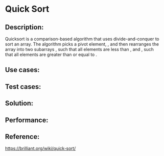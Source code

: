 # Quick Sort

##    Description:
Quicksort is a comparison-based algorithm that uses divide-and-conquer to sort an array. The algorithm picks a pivot element, , and then rearranges the array into two subarrays , such that all elements are less than , and , such that all elements are greater than or equal to .

##    Use cases:
##    Test cases:
##    Solution:
##    Performance:
##    Reference:

https://brilliant.org/wiki/quick-sort/


